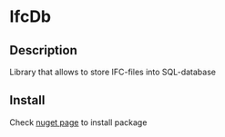 # IfcDb

## Description
Library that allows to store IFC-files into SQL-database

## Install
Check [nuget page](https://www.nuget.org/packages/IfcDb/1.0.0) to install package
